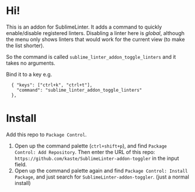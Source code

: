 # Hi!


This is an addon for SublimeLinter. It adds a command to quickly enable/disable registered linters. Disabling a linter here is *global*, although the menu only shows linters that would work for the current view (to make the list shorter).

So the command is called `sublime_linter_addon_toggle_linters` and it takes no arguments.

Bind it to a key e.g. 

```
  { "keys": ["ctrl+k", "ctrl+t"],
    "command": "sublime_linter_addon_toggle_linters"
  },
```


# Install

Add this repo to `Package Control`.

1. Open up the command palette (`ctrl+shift+p`), and find `Package Control: Add Repository`. Then enter the URL of this repo: `https://github.com/kaste/SublimeLinter-addon-toggler` in the input field.
2. Open up the command palette again and find `Package Control: Install Package`, and just search for `SublimeLinter-addon-toggler`. (just a normal install)


